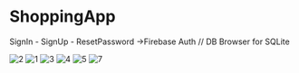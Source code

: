# ShoppingApp

SignIn - SignUp - ResetPassword ->Firebase Auth // 
DB Browser for SQLite


![2](https://github.com/AliArdal/ShoppingApp/assets/135712333/bed9c4a4-69af-4873-b030-fa50f0b9c532)
![1](https://github.com/AliArdal/ShoppingApp/assets/135712333/abbe60c2-a272-457d-9cf3-8c01dcf442ba)
![3](https://github.com/AliArdal/ShoppingApp/assets/135712333/8e9c2735-be32-4eb6-a3a3-67410f9388af)
![4](https://github.com/AliArdal/ShoppingApp/assets/135712333/0d1c79e3-8946-418f-b892-1f7ecf48c321)
![5](https://github.com/AliArdal/ShoppingApp/assets/135712333/db5fe6de-3685-4753-9060-229aef8aed23)
![7](https://github.com/AliArdal/About-me/assets/135712333/964ad1bb-a692-40d1-bbf0-0e76697205b4)

